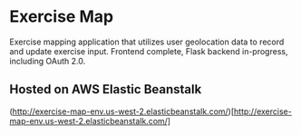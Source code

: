 # Exercise Map

Exercise mapping application that utilizes user geolocation data to record and update exercise input. Frontend complete, Flask backend in-progress, including OAuth 2.0.

## Hosted on AWS Elastic Beanstalk
(http://exercise-map-env.us-west-2.elasticbeanstalk.com/)[http://exercise-map-env.us-west-2.elasticbeanstalk.com/]
